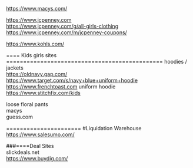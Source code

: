 



https://www.macys.com/    

https://www.jcpenney.com   
https://www.jcpenney.com/g/all-girls-clothing    
https://www.jcpenney.com/m/jcpenney-coupons/   
     
https://www.kohls.com/    
       

==== Kids  girls  sites  ==============================================
hoodies /  jackets  
https://oldnavy.gap.com/   
https://www.target.com/s/navy+blue+uniform+hoodie
https://www.frenchtoast.com    uniform hoodie     
https://www.stitchfix.com/kids    




loose floral pants        
macys    
guess.com      



======================
#Liquidation Warehouse    
https://www.salesumo.com/         





###====Deal Sites    
slickdeals.net    
https://www.buydig.com/     



